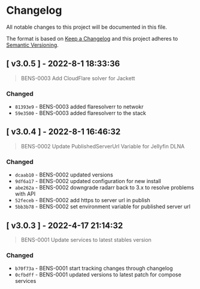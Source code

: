 
# Changelog

All notable changes to this project will be documented in this file.

The format is based on [Keep a Changelog](https://keepachangelog.com/en/1.0.0/)
and this project adheres to [Semantic Versioning](https://semver.org/spec/v2.0.0.html).



## [ v3.0.5 ] - 2022-8-1 18:33:36

> BENS-0003 Add CloudFlare solver for Jackett

### Changed

- `81393e9` - BENS-0003 added flaresolverr to netwokr
- `59e3500` - BENS-0003 added flaresolverr to the stack



## [ v3.0.4 ] - 2022-8-1 16:46:32

> BENS-0002 Update PublishedServerUrl Variable for Jellyfin DLNA

### Changed

- `dcaab10` - BENS-0002 updated versions
- `9df6a17` - BENS-0002 updated configuration for new install
- `abe262a` - BENS-0002 downgrade radarr back to 3.x to resolve problems with API
- `52feceb` - BENS-0002 add https to server url in publish
- `5bb3b78` - BENS-0002 set environment variable for published server url



## [ v3.0.3 ] - 2022-4-17 21:14:32

> BENS-0001 Update services to latest stables version

### Changed

- `b70f73a` - BENS-0001 start tracking changes through changelog
- `0cfbdff` - BENS-0001 updated versions to latest patch for compose services
